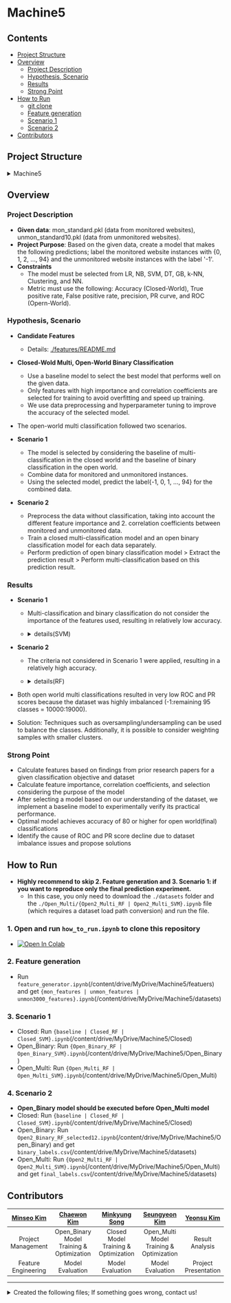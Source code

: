 # Machine5





## Contents
* [Project Structure](#project-structure)  
* [Overview](#overview)  
  * [Project Description](#project-description)  
  * [Hypothesis, Scenario](#hypothesis-scenario)  
  * [Results](#results)  
  * [Strong Point](#strong-point)  
* [How to Run](#how-to-run)   
  * [git clone](#1-open-and-run-how_to_runipynb-to-clone-this-repository)  
  * [Feature generation](#2-feature-generation)  
  * [Scenario 1](#3-scenario-1)  
  * [Scenario 2](#4-scenario-2)   
* [Contributors](#contributors)  





## Project Structure

<details>
<summary>Machine5</summary>
<div markdown="1">

  ```
📦Machine5
 ┣ 📂Closed
 ┃ ┣ 📜Closed_RF.ipynb
 ┃ ┣ 📜Closed_RF_old .ipynb
 ┃ ┣ 📜Closed_RF_selected10.ipynb
 ┃ ┣ 📜Closed_SVM.ipynb
 ┃ ┣ 📜Closed_SVM_old.ipynb
 ┃ ┗ 📜baseline.ipynb
 ┣ 📂Open_Binary
 ┃ ┣ 📂baseline
 ┃ ┃ ┗ 📜Open_Binary_KNN.ipynb
 ┃ ┣ 📜Open2_Binary_RF_selected12.ipynb
 ┃ ┣ 📜Open2_Binary_RF_selected6.ipynb
 ┃ ┣ 📜Open_Binary_RF.ipynb
 ┃ ┗ 📜Open_Binary_SVM.ipynb
 ┣ 📂Open_Multi
 ┃ ┣ 📜Open2_Multi_RF.ipynb
 ┃ ┣ 📜Open2_Multi_SVM.ipynb
 ┃ ┣ 📜Open_Multi_RF.ipynb
 ┃ ┗ 📜Open_Multi_SVM.ipynb
 ┣ 📂datasets
 ┃ ┣ 📜binary_labels.csv
 ┃ ┣ 📜final_labels.csv
 ┃ ┣ 📜mon_features.csv
 ┃ ┣ 📜mon_features_old.csv
 ┃ ┣ 📜mon_labels.csv
 ┃ ┣ 📜unmon3000_features.csv
 ┃ ┣ 📜unmon3000_features_old.csv
 ┃ ┣ 📜unmon_features.csv
 ┃ ┗ 📜unmon_features_old.csv
 ┣ 📂features
 ┃ ┣ 📂feature_information
 ┃ ┃ ┣ 📜combined_feature_information.ipynb
 ┃ ┃ ┣ 📜comimage.png
 ┃ ┃ ┣ 📜comimage2.png
 ┃ ┃ ┣ 📜mon_feature_information.ipynb
 ┃ ┃ ┣ 📜monimage.png
 ┃ ┃ ┣ 📜monimage2.png
 ┃ ┃ ┣ 📜unmon_feature_information.ipynb
 ┃ ┃ ┗ 📜unmonimage.png
 ┃ ┣ 📂original_datasets
 ┃ ┃ ┣ 📜mon_standard.pkl
 ┃ ┃ ┣ 📜unmon_standard10.pkl
 ┃ ┃ ┗ 📜unmon_standard10_3000.pkl
 ┃ ┣ 📜README.md
 ┃ ┗ 📜feature_generator.ipynb
 ┣ 📜README.md
 ┣ 📜Scenario1_SVM.png
 ┣ 📜Scenario2_RF.png
 ┣ 📜Scenario2_RF_2.png
 ┗ 📜how_to_run.ipynb
  ```
</div>
</details>





## Overview
### Project Description
* **Given data**: mon_standard.pkl (data from monitored websites), unmon_standard10.pkl (data from unmonitored websites).
* **Project Purpose**: Based on the given data, create a model that makes the following predictions; label the monitored website instances with {0, 1, 2, ..., 94} and the unmonitored website instances with the label '-1'.
* **Constraints**
  * The model must be selected from LR, NB, SVM, DT, GB, k-NN, Clustering, and NN.
  * Metric must use the following: Accuracy (Closed-World), True positive rate, False positive rate, precision, PR curve, and ROC (Opern-World).


### Hypothesis, Scenario
  * **Candidate Features** 
    * Details: [./features/README.md](https://github.com/440g/Machine5/blob/main/features/README.md)

  * **Closed-Wold Multi, Open-World Binary Classification**
    * Use a baseline model to select the best model that performs well on the given data.
    * Only features with high importance and correlation coefficients are selected for training to avoid overfitting and speed up training.
    * We use data preprocessing and hyperparameter tuning to improve the accuracy of the selected model.   

  * The open-world multi classification followed two scenarios.

  * **Scenario 1**  
    * The model is selected by considering the baseline of multi-classification in the closed world and the baseline of binary classification in the open world.
    * Combine data for monitored and unmonitored instances.
    * Using the selected model, predict the label{-1, 0, 1, ..., 94} for the combined data.

  * **Scenario 2**  
    * Preprocess the data without classification, taking into account the different feature importance and 2. correlation coefficients between monitored and unmonitored data.
    * Train a closed multi-classification model and an open binary classification model for each data separately.
    * Perform prediction of open binary classification model > Extract the prediction result > Perform multi-classification based on this prediction result.  

### Results
  * **Scenario 1**  
    * Multi-classification and binary classification do not consider the importance of the features used, resulting in relatively low accuracy.
    * <details>
      <summary>details(SVM)</summary>
      <div markdown="1">

        Accuracy (Tuned Model): 0.6993    
        Precision: 0.6993  
        Recall: 0.6254  
        Confusion Matrix (Tuned Model):  
        [[1686    3    3 ...    1    0    4]  
        [   7   16    0 ...    0    0    2]  
        [  10    0   31 ...    0    0    0]  
        ...  
        [  14    0    1 ...   17    0    0]  
        [   2    0    0 ...    0   35    0]  
        [   6    0    0 ...    1    0   25]]

        ROC AUC: 0.4105  
        PR AUC: 0.0071  
        ![alt text](Scenario1_SVM.png)
      </div>
      </details>  
    
  * **Scenario 2** 
    * The criteria not considered in Scenario 1 were applied, resulting in a relatively high accuracy. 
    * <details>
      <summary>details(RF)</summary>
      <div markdown="1">

      Accuracy: 0.8136  
      Precision: 0.8657  
      Recall: 0.7885  
      Confusion Matrix:
      ![alt text](Scenario2_RF.png)

      ROC AUC: 0.3905  
      Model PR AUC: 0.0054  
      ![alt text](Scenario2_RF_2.png)
      </div>
      </details>  
    
  * Both open world multi classifications resulted in very low ROC and PR scores because the dataset was highly imbalanced (-1:remaining 95 classes = 10000:19000). 

  * Solution: Techniques such as oversampling/undersampling can be used to balance the classes. Additionally, it is possible to consider weighting samples with smaller clusters.

### Strong Point
  * Calculate features based on findings from prior research papers for a given classification objective and dataset   
  * Calculate feature importance, correlation coefficients, and selection considering the purpose of the model  
  * After selecting a model based on our understanding of the dataset, we implement a baseline model to experimentally verify its practical performance.  
  * Optimal model achieves accuracy of 80 or higher for open world(final) classifications  
  * Identify the cause of ROC and PR score decline due to dataset imbalance issues and propose solutions  







## How to Run 
  * **Highly recommend to skip 2. Feature generation and 3. Scenario 1: if you want to reproduce only the final prediction experiment.**
    * In this case, you only need to download the `./datasets` folder and the `./Open_Multi/{Open2_Multi_RF | Open2_Multi_SVM}.ipynb` file (which requires a dataset load path conversion) and run the file.
### 1. Open and run `how_to_run.ipynb` to clone this repository
  * <a href="https://colab.research.google.com/github/440g/Machine5/blob/main/how_to_run.ipynb" target="_parent"><img src="https://colab.research.google.com/assets/colab-badge.svg" alt="Open In Colab"/></a>

### 2. Feature generation
  * Run `feature_generator.ipynb`(/content/drive/MyDrive/Machine5/featuers) and get `{mon_features | unmon_features | unmon3000_features}.ipynb`(/content/drive/MyDrive/Machine5/datasets)

### 3. Scenario 1
  * Closed: Run `{baseline | Closed_RF | Closed_SVM}.ipynb`(/content/drive/MyDrive/Machine5/Closed) 
  * Open_Binary: Run `{Open_Binary_RF | Open_Binary_SVM}.ipynb`(/content/drive/MyDrive/Machine5/Open_Binary)
  * Open_Multi: Run `{Open_Multi_RF | Open_Multi_SVM}.ipynb`(/content/drive/MyDrive/Machine5/Open_Multi)

### 4. Scenario 2
  * **Open_Binary model should be executed before Open_Multi model**
  * Closed: Run `{baseline | Closed_RF | Closed_SVM}.ipynb`(/content/drive/MyDrive/Machine5/Closed)
  * Open_Binary: Run `Open2_Binary_RF_selected12.ipynb`(/content/drive/MyDrive/Machine5/Open_Binary) and get `binary_labels.csv`(/content/drive/MyDrive/Machine5/datasets)
  * Open_Multi: Run `{Open2_Multi_RF | Open2_Multi_SVM}.ipynb`(/content/drive/MyDrive/Machine5/Open_Multi) and get `final_labels.csv`(/content/drive/MyDrive/Machine5/datasets)





## Contributors
|[Minseo Kim](https://github.com/440g)|[Chaewon Kim](https://github.com/chaewonni)|[Minkyung Song](https://github.com/miikii41)|[Seungyeon Kim](https://github.com/bleuxsy)|[Yeonsu Kim](https://github.com/sooooscode)|
|:---:|:---:|:---:|:---:|:---:|
|Project Management|Open_Binary Model Training & Optimization|Closed Model Training & Optimization|Open_Multi Model Training & Optimization|Result Analysis|
|Feature Engineering|Model Evaluation|Model Evaluation|Model Evaluation|Project Presentation|
---
<details>
<summary>Created the following files; If something goes wrong, contact us!</summary>
<div markdown="1">

|All|[Open_Binary](https://github.com/440g/Machine5/tree/main/Open_Binary)|[Closed](https://github.com/440g/Machine5/tree/main/Closed)|[Open_Multi](https://github.com/440g/Machine5/tree/main/Open_Multi)| -|
|:---:|:---:|:---:|:---:|:---:|
| [features](https://github.com/440g/Machine5/tree/main/features)| [Open_Binary/baseline](https://github.com/440g/Machine5/tree/main/Open_Binary/baseline)| Closed_RF_old.ipynb| Open_Multi_RF.ipynb|  |
| Closed/{baseline, Closed_RF, Closed_RF_selected10}.ipynb| Open_Binary_RF.ipynb| Closed_SVM_old.ipynb| Open_Multi_SVM.ipynb|  |
| Open_Binary/{Open2_Binary_RF_selected6, Open2_Binary_RF_selected12}.ipynb| Open_Binary_SVM.ipynb| Closed_RF.ipynb | Open2_Multi_SVM.ipynb |  |
| Open2_Multi_RF.ipynb| Open_Binary_KNN.ipynb| Closed_SVM.ipynb |  |  |

</div>
</details>

